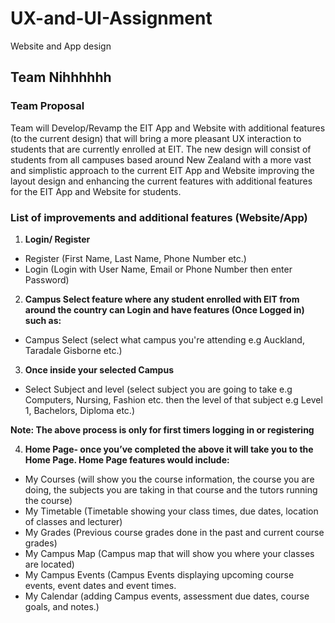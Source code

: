 # UX-and-UI-Assignment

Website and App design

## Team Nihhhhhh

### Team Proposal         

Team will Develop/Revamp the EIT App and Website with additional features (to the current design) that will bring a more pleasant UX interaction to students that are currently enrolled at EIT. The new design will consist of students from all campuses based around New Zealand with a more vast and simplistic approach to the current EIT App and Website improving the layout design and enhancing the current features with additional features for the EIT App and Website for students. 

### List of improvements and additional features (Website/App)


1. **Login/ Register**
- Register (First Name, Last Name, Phone Number etc.)
- Login (Login with User Name, Email or Phone Number then enter Password)  

2. **Campus Select feature where any student enrolled with EIT from around the country can Login and have features (Once Logged in) such as:**
- Campus Select (select what campus you're attending e.g Auckland, Taradale Gisborne etc.)

3. **Once inside your selected Campus**
- Select Subject and level (select subject you are going to take e.g Computers, Nursing, Fashion etc. then the level of that subject e.g Level 1, Bachelors, Diploma etc.)

**Note: The above process is only for first timers logging in or registering**

4. **Home Page- once you’ve completed the above it will take you to the Home Page. Home Page features would include:**
- My Courses (will show you the course information, the course you are doing, the subjects you are taking in that course and the tutors running the course)
- My Timetable (Timetable showing your class times, due dates, location of classes and lecturer)
- My Grades (Previous course grades done in the past and current course grades)
- My Campus Map (Campus map that will show you where your classes are located)
- My Campus Events (Campus Events displaying upcoming course events, event dates and event times.
- My Calendar (adding Campus events, assessment due dates, course goals, and notes.) 
